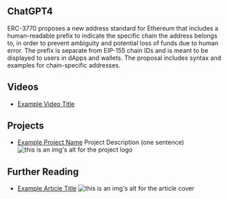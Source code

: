 ## ChatGPT4

ERC-3770 proposes a new address standard for Ethereum that includes a human-readable prefix to indicate the specific chain the address belongs to, in order to prevent ambiguity and potential loss of funds due to human error. The prefix is separate from EIP-155 chain IDs and is meant to be displayed to users in dApps and wallets. The proposal includes syntax and examples for chain-specific addresses.

## Videos

- [Example Video Title](https://www.youtube.com/watch?v=TDGq4aeevgY)

## Projects

- [Example Project Name](https://xxxx.xxx/xxxxx) Project Description (one sentence) ![this is an img's alt for the project logo](https://xxxx.xxx/project-logo.xxx)

## Further Reading

- [Example Article Title](https://xxxx.xxx/xxxxx) ![this is an img's alt for the article cover](https://xxxx.xxx/article-cover.xxx)
